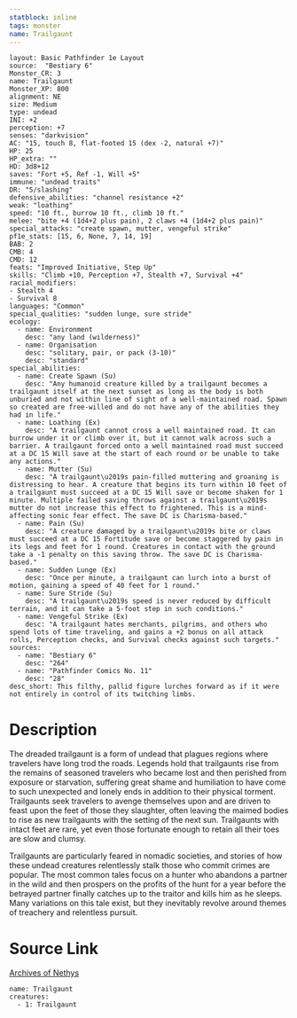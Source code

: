 ```yaml
---
statblock: inline
tags: monster
name: Trailgaunt
---
```

```statblock
layout: Basic Pathfinder 1e Layout
source:  "Bestiary 6"
Monster_CR: 3
name: Trailgaunt
Monster_XP: 800
alignment: NE
size: Medium
type: undead
INI: +2
perception: +7
senses: "darkvision"
AC: "15, touch 8, flat-footed 15 (dex -2, natural +7)"
HP: 25
HP_extra: ""
HD: 3d8+12
saves: "Fort +5, Ref -1, Will +5"
immune: "undead traits"
DR: "5/slashing"
defensive_abilities: "channel resistance +2"
weak: "loathing"
speed: "10 ft., burrow 10 ft., climb 10 ft."
melee: "bite +4 (1d4+2 plus pain), 2 claws +4 (1d4+2 plus pain)"
special_attacks: "create spawn, mutter, vengeful strike"
pf1e_stats: [15, 6, None, 7, 14, 19]
BAB: 2
CMB: 4
CMD: 12
feats: "Improved Initiative, Step Up"
skills: "Climb +10, Perception +7, Stealth +7, Survival +4"
racial_modifiers:
- Stealth 4
- Survival 8
languages: "Common"
special_qualities: "sudden lunge, sure stride"
ecology:
  - name: Environment
    desc: "any land (wilderness)"
  - name: Organisation
    desc: "solitary, pair, or pack (3-10)"
    desc: "standard"
special_abilities:
  - name: Create Spawn (Su)
    desc: "Any humanoid creature killed by a trailgaunt becomes a trailgaunt itself at the next sunset as long as the body is both unburied and not within line of sight of a well-maintained road. Spawn so created are free-willed and do not have any of the abilities they had in life."
  - name: Loathing (Ex)
    desc: "A trailgaunt cannot cross a well maintained road. It can burrow under it or climb over it, but it cannot walk across such a barrier. A trailgaunt forced onto a well maintained road must succeed at a DC 15 Will save at the start of each round or be unable to take any actions."
  - name: Mutter (Su)
    desc: "A trailgaunt\u2019s pain-filled muttering and groaning is distressing to hear. A creature that begins its turn within 10 feet of a trailgaunt must succeed at a DC 15 Will save or become shaken for 1 minute. Multiple failed saving throws against a trailgaunt\u2019s mutter do not increase this effect to frightened. This is a mind-affecting sonic fear effect. The save DC is Charisma-based."
  - name: Pain (Su)
    desc: "A creature damaged by a trailgaunt\u2019s bite or claws must succeed at a DC 15 Fortitude save or become staggered by pain in its legs and feet for 1 round. Creatures in contact with the ground take a -1 penalty on this saving throw. The save DC is Charisma-based."
  - name: Sudden Lunge (Ex)
    desc: "Once per minute, a trailgaunt can lurch into a burst of motion, gaining a speed of 40 feet for 1 round."
  - name: Sure Stride (Su)
    desc: "A trailgaunt\u2019s speed is never reduced by difficult terrain, and it can take a 5-foot step in such conditions."
  - name: Vengeful Strike (Ex)
    desc: "A trailgaunt hates merchants, pilgrims, and others who spend lots of time traveling, and gains a +2 bonus on all attack rolls, Perception checks, and Survival checks against such targets."
sources:
  - name: "Bestiary 6"
    desc: "264"
  - name: "Pathfinder Comics No. 11"
    desc: "28"
desc_short: This filthy, pallid figure lurches forward as if it were not entirely in control of its twitching limbs.
```
# Description
The dreaded trailgaunt is a form of undead that plagues regions where travelers have long trod the roads. Legends hold that trailgaunts rise from the remains of seasoned travelers who became lost and then perished from exposure or starvation, suffering great shame and humiliation to have come to such unexpected and lonely ends in addition to their physical torment. Trailgaunts seek travelers to avenge themselves upon and are driven to feast upon the feet of those they slaughter, often leaving the maimed bodies to rise as new trailgaunts with the setting of the next sun. Trailgaunts with intact feet are rare, yet even those fortunate enough to retain all their toes are slow and clumsy. 

Trailgaunts are particularly feared in nomadic societies, and stories of how these undead creatures relentlessly stalk those who commit crimes are popular. The most common tales focus on a hunter who abandons a partner in the wild and then prospers on the profits of the hunt for a year before the betrayed partner finally catches up to the traitor and kills him as he sleeps. Many variations on this tale exist, but they inevitably revolve around themes of treachery and relentless pursuit.
# Source Link
[Archives of Nethys](https://aonprd.com/MonsterDisplay.aspx?ItemName=Trailgaunt)
```encounter-table
name: Trailgaunt
creatures:
  - 1: Trailgaunt
```
